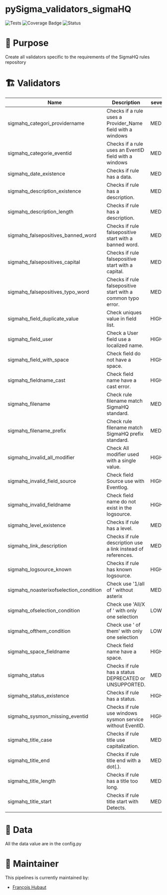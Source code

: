 # pySigma_validators_sigmaHQ
![Tests](https://github.com/SigmaHQ/pySigma-validators-sigmaHQ/actions/workflows/test.yml/badge.svg)
![Coverage Badge](https://img.shields.io/endpoint?url=https://gist.githubusercontent.com/frack113/b27ee1cbe964fb1a299cc20c3403f8c8/raw/pySigma-validators-sigmaHQ.json)
![Status](https://img.shields.io/badge/Status-pre--release-orange)

# 🌟 Purpose

Create all validators specific to the requirements of the SigmaHQ rules repository

# 🏗️ Validators

| Name | Description| severity |
| --- | --- | --- |
| sigmahq_categori_providername          | Checks if a rule uses a Provider_Name field with a windows   | MEDIUM |
| sigmahq_categorie_eventid              | Checks if a rule uses an EventID field with a windows        | MEDIUM |
| sigmahq_date_existence                 | Checks if rule has a data.                                   | MEDIUM |
| sigmahq_description_existence          | Checks if rule has a description.                            | MEDIUM |
| sigmahq_description_length             | Checks if rule has a description.                            | MEDIUM |
| sigmahq_falsepositives_banned_word     | Checks if rule falsepositive start with a banned word.       | MEDIUM |
| sigmahq_falsepositives_capital         | Checks if rule falsepositive start with a capital.           | MEDIUM |
| sigmahq_falsepositives_typo_word       | Checks if rule falsepositive start with a common typo error. | MEDIUM |
| sigmahq_field_duplicate_value          | Check uniques value in field list.                           | HIGH   |
| sigmahq_field_user                     | Check a User field use a localized name.                     | HIGH   |
| sigmahq_field_with_space               | Check field do not have a space.                             | HIGH   |
| sigmahq_fieldname_cast                 | Check field name have a cast error.                          | HIGH   |
| sigmahq_filename                       | Check rule filename match SigmaHQ standard.                  | MEDIUM |
| sigmahq_filename_prefix                | Check rule filename match SigmaHQ prefix standard.           | MEDIUM |
| sigmahq_invalid_all_modifier           | Check All modifier used with a single value.                 | HIGH   |
| sigmahq_invalid_field_source           | Check field Source use with Eventlog.                        | HIGH   |
| sigmahq_invalid_fieldname              | Check field name do not exist in the logsource.              | HIGH   |
| sigmahq_level_existence                | Checks if rule has a level.                                  | MEDIUM |
| sigmahq_link_description               | Checks if rule description use a link instead of references. | MEDIUM |
| sigmahq_logsource_known                | Checks if rule has known logsource.                          | HIGH   |
| sigmahq_noasterixofselection_condition | Check use '1/all of ' without asterix                        | MEDIUM |
| sigmahq_ofselection_condition          | Check use 'All/X of ' with only one selection                | LOW    |
| sigmahq_ofthem_condition               | Check use ' of them' with only one selection                 | LOW    |
| sigmahq_space_fieldname                | Check field name have a space.                               | HIGH   |
| sigmahq_status                         | Checks if rule has a status DEPRECATED or UNSUPPORTED.       | MEDIUM |
| sigmahq_status_existence               | Checks if rule has a status.                                 | HIGH   |
| sigmahq_sysmon_missing_eventid         | Checks if rule use windows sysmon service without EventID.   | HIGH   |
| sigmahq_title_case                     | Checks if rule title use capitalization.                     | MEDIUM |
| sigmahq_title_end                      | Checks if rule title end with a dot(.).                      | MEDIUM |
| sigmahq_title_length                   | Checks if rule has a title too long.                         | MEDIUM |
| sigmahq_title_start                    | Checks if rule title start with Detects.                     | MEDIUM |


# 🧬 Data

All the data value are in the config.py

# 📜 Maintainer

This pipelines is currently maintained by:
* [François Hubaut](https://github.com/frack113)
